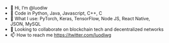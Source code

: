 - 👋 Hi, I’m @luodiw
- 👀 Code in Python, Java, Javascript, C++, C
- 🚀 What I use: PyTorch, Keras, TensorFlow, Node JS, React Native, JSON, MySQL 
- 💞️ Looking to collaborate on blockchain tech and decentralized networks
- 📫 How to reach me https://twitter.com/luodiwg

<!---
luodiw/luodiw is a ✨ special ✨ repository because its `README.md` (this file) appears on your GitHub profile.
You can click the Preview link to take a look at your changes.
--->
